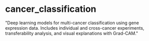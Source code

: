# cancer_classification
 "Deep learning models for multi-cancer classification using gene expression data. Includes individual and cross-cancer experiments, transferability analysis, and visual explanations with Grad-CAM."
